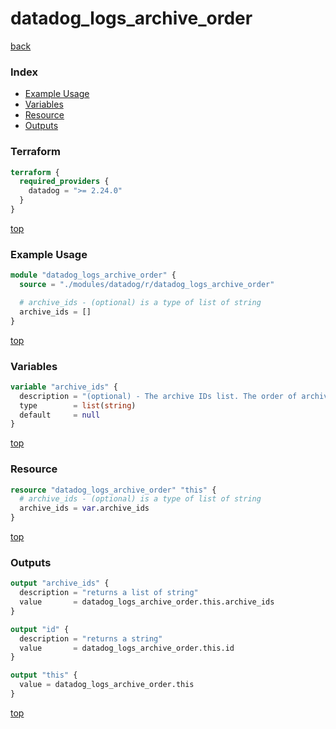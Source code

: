 # datadog_logs_archive_order

[back](../datadog.md)

### Index

- [Example Usage](#example-usage)
- [Variables](#variables)
- [Resource](#resource)
- [Outputs](#outputs)

### Terraform

```terraform
terraform {
  required_providers {
    datadog = ">= 2.24.0"
  }
}
```

[top](#index)

### Example Usage

```terraform
module "datadog_logs_archive_order" {
  source = "./modules/datadog/r/datadog_logs_archive_order"

  # archive_ids - (optional) is a type of list of string
  archive_ids = []
}
```

[top](#index)

### Variables

```terraform
variable "archive_ids" {
  description = "(optional) - The archive IDs list. The order of archive IDs in this attribute defines the overall archive order for logs. If `archive_ids` is empty or not specified, it will import the actual archive order, and create the resource. Otherwise, it will try to update the order."
  type        = list(string)
  default     = null
}
```

[top](#index)

### Resource

```terraform
resource "datadog_logs_archive_order" "this" {
  # archive_ids - (optional) is a type of list of string
  archive_ids = var.archive_ids
}
```

[top](#index)

### Outputs

```terraform
output "archive_ids" {
  description = "returns a list of string"
  value       = datadog_logs_archive_order.this.archive_ids
}

output "id" {
  description = "returns a string"
  value       = datadog_logs_archive_order.this.id
}

output "this" {
  value = datadog_logs_archive_order.this
}
```

[top](#index)